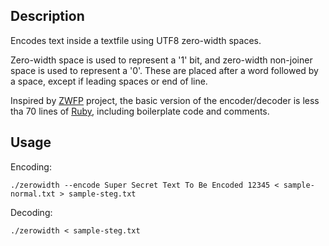 ## Description

Encodes text inside a textfile using UTF8 zero-width spaces.

Zero-width space is used to represent a '1' bit, and
zero-width non-joiner space is used to represent a '0'.
These are placed after a word followed by a space,
except if leading spaces or end of line.

Inspired by [ZWFP](https://github.com/vedhavyas/zwfp) project,
the basic version of the encoder/decoder is less tha 70 lines of
[Ruby](https://www.ruby-lang.org), including boilerplate code
and comments.

## Usage

Encoding:

    ./zerowidth --encode Super Secret Text To Be Encoded 12345 < sample-normal.txt > sample-steg.txt

Decoding:

    ./zerowidth < sample-steg.txt

